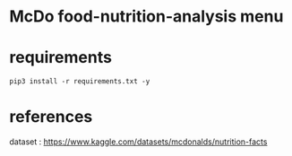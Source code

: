 # McDo food-nutrition-analysis menu

# requirements 

```pip3 install -r requirements.txt -y ```


# references 

dataset : https://www.kaggle.com/datasets/mcdonalds/nutrition-facts
